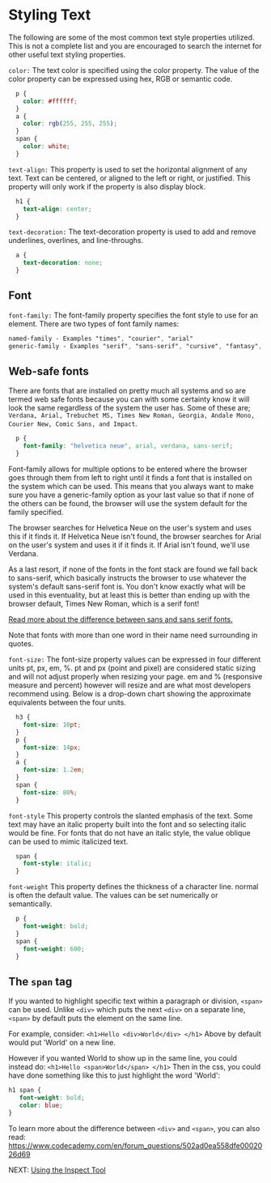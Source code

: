 # Styling Text

The following are some of the most common text style properties utilized. This is not a complete list and you are encouraged to search the internet for other useful text styling properties.

```color:```
The text color is specified using the color property. The value of the color property can be expressed using hex, RGB or semantic code.

``` css
  p {
    color: #ffffff;
  }
  a {
    color: rgb(255, 255, 255);
  }
  span {
    color: white;
  }
```

```text-align:```
This property is used to set the horizontal alignment of any text. Text can be centered, or aligned to the left or right, or justified. This property will only work if the property is also display block.

``` css
  h1 {
    text-align: center;
  }
```

```text-decoration:```
The text-decoration property is used to add and remove underlines, overlines, and line-throughs.

``` css
  a {
    text-decoration: none;
  }
```

## Font

```font-family:```
The font-family property specifies the font style to use for an element. There are two types of font family names:

``` css
named-family - Examples "times", "courier", "arial"
generic-family - Examples "serif", "sans-serif", "cursive", "fantasy", "monospace"
```

## Web-safe fonts

There are fonts that are installed on pretty much all systems and so are termed web safe fonts because you can with some certainty know it will look the same regardless of the system the user has. Some of these are; ```Verdana, Arial, Trebuchet MS, Times New Roman, Georgia, Andale Mono, Courier New, Comic Sans, and Impact```.

``` css
  p {
    font-family: "helvetica neue", arial, verdana, sans-serif;
  }
```

Font-family allows for multiple options to be entered where the browser goes through them from left to right until it finds a font that is installed on the system which can be used. This means that you always want to make sure you have a generic-family option as your last value so that if none of the others can be found, the browser will use the system default for the family specified.

The browser searches for Helvetica Neue on the user's system and uses this if it finds it. If Helvetica Neue isn't found, the browser searches for Arial on the user's system and uses it if it finds it. If Arial isn't found, we'll use Verdana.

As a last resort, if none of the fonts in the font stack are found we fall back to sans-serif, which basically instructs the browser to use whatever the system's default sans-serif font is. You don't know exactly what will be used in this eventuality, but at least this is better than ending up with the browser default, Times New Roman, which is a serif font!

[Read more about the difference between sans and sans serif fonts.](https://www.fonts.com/content/learning/fontology/level-1/type-anatomy/serif-vs-sans-for-text-in-print)

Note that fonts with more than one word in their name need surrounding in quotes.

```font-size:```
The font-size property values can be expressed in four different units pt, px, em, %. pt and px (point and pixel) are considered static sizing and will not adjust properly when resizing your page. em and % (responsive measure and percent) however will resize and are what most developers recommend using. Below is a drop-down chart showing the approximate equivalents between the four units.

``` css
  h3 {
    font-size: 10pt;
  }
  p {
    font-size: 14px;
  }
  a {
    font-size: 1.2em;
  }
  span {
    font-size: 80%;
  }
```

```font-style```
This property controls the slanted emphasis of the text. Some text may have an italic property built into the font and so selecting italic would be fine. For fonts that do not have an italic style, the value oblique can be used to mimic italicized text.

``` css
  span {
    font-style: italic;
  }
```

```font-weight```
This property defines the thickness of a character line. normal is often the default value. The values can be set numerically or semantically.

``` css
  p {
    font-weight: bold;
  }
  span {
    font-weight: 600;
  }
```

## The ```span``` tag

If you wanted to highlight specific text within a paragraph or division, ```<span>``` can be used.  Unlike ```<div>``` which puts the next ```<div>``` on a separate line, ```<span>``` by default puts the element on the same line.  

For example, consider:
```<h1>Hello <div>World</div> </h1>```
Above by default would put 'World' on a new line.  

However if you wanted World to show up in the same line, you could instead do:
```<h1>Hello <span>World</span> </h1>```
Then in the css, you could have done something like this to just highlight the word 'World':

``` css
h1 span {
   font-weight: bold;
   color: blue;
}
```

To learn more about the difference between ```<div>``` and ```<span>```, you can also read: <https://www.codecademy.com/en/forum_questions/502ad0ea558dfe0002026d69>

NEXT: [Using the Inspect Tool](./inspect_element.md)
